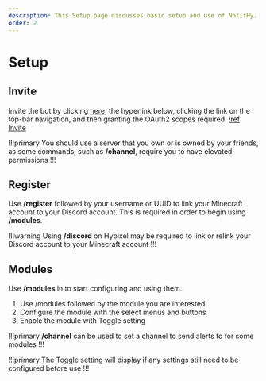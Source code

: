 ```yaml
---
description: This Setup page discusses basic setup and use of NotifHy.
order: 2
---
```

# Setup

## Invite
Invite the bot by clicking [here](https://attituding.github.io/NotifHy/invite/), the hyperlink below, clicking the link on the top-bar navigation, and then granting the OAuth2 scopes required.
[!ref Invite](../invite.md "a")

!!!primary
You should use a server that you own or is owned by your friends, as some commands, such as **/channel**, require you to have elevated permissions
!!!

## Register
Use **/register** followed by your username or UUID to link your Minecraft account to your Discord account. This is required in order to begin using **/modules**.

!!!warning
Using **/discord** on Hypixel may be required to link or relink your Discord account to your Minecraft account
!!!

## Modules
Use **/modules** in to start configuring and using them.

1. Use /modules followed by the module you are interested
2. Configure the module with the select menus and buttons
3. Enable the module with Toggle setting

!!!primary
**/channel** can be used to set a channel to send alerts to for some modules
!!!

!!!primary
The Toggle setting will display if any settings still need to be configured before use
!!!